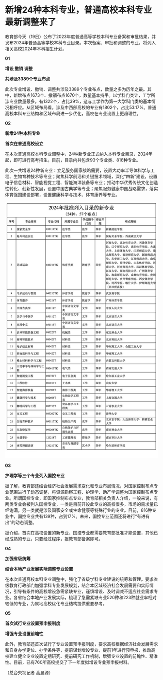 # 新增24种本科专业，普通高校本科专业最新调整来了

教育部今天（19日）公布了2023年度普通高等学校本科专业备案和审批结果，并发布2024年普通高等学校本科专业目录。本次备案、审批和调整的专业，将列入相关高校2024年本科招生计划。

**01**

**增设 撤销 调整**

**共涉及3389个专业布点**

此次专业增设、撤销、调整共涉及3389个专业布点，数量之多为历年之最。其中，新增布点1673个、撤销布点1670个，数量基本持平。以学科门类计，工学所涉专业数量最多，有1322个，占比39%，这与工学作为第一大学科门类的基本情况相呼应。从区域布局看，涉及中西部高校的专业有1802个，占比53.17%。普通高校本科专业结构和区域布局进一步优化，高校在专业设置上更趋理性。

**02**

**新增24种本科专业**

**首次在普通高校设立**

在本次普通高校本科专业调整中，24种新专业正式纳入本科专业目录，2024年起，即可进行高考招生。目前，目录内共包含93个专业类、816种专业。

此次一共增设24种新专业：立足服务国家战略需要，设置大功率半导体科学与工程、生物育种技术等专业；聚焦科学前沿和关键技术领域，深化“四新”建设，设置电子信息材料、智能视觉工程、智能海洋装备等专业；推动中华优秀传统文化创造性转化、创新性发展，设置中国古典学等专业；聚焦服务健康中国战略需求，落实体育强国建设部署，设置健康科学与技术、体育康养等专业。

![480d36a9a1de5c7d9dd096eed4f17013.jpg](https://raw.githubusercontent.com/qqhsx/qqnews_image/main/2024/03/19/新增24种本科专业，普通高校本科专业最新调整来了/480d36a9a1de5c7d9dd096eed4f17013.jpg)

**03**

**护理学等三个专业列入国控专业**

据了解，教育部还结合经济社会发展需求变化和专业布局情况，对国家控制布点专业范围进行了动态调整，将资源勘察工程、护理学、助产学调整为国家控制布点专业。所谓国控专业，即国家控制布点专业，教育部相关负责人介绍，一般来说，有两类专业会被列入国控专业，一类是目前开设此专业的高校很多，市场的需求量已经饱满，另一类就是涉及国家安全或生命健康等特殊行业的专业。目前，816种专业中，国控专业共有139种，占到17%。未来，国控专业范围还将进行“有进有出”的动态调整。

据介绍，首次在高校设置的新专业、国控专业都需要教育部批准才能设置，其他已经成熟的专业，只要经过程序，报教育部备案即可。

**04**

**加强省级统筹**

**结合本地产业发展实际调整专业设置**

在本次普通高校本科专业调整中，强化了省级学科专业建设的统筹和管理。要求省级教育行政部门加强学科专业发展规划，结合本区域经济社会发展需要和实际情况，引导有条件的高校增设急需紧缺专业，谨慎增设、及时调减不适应社会需求专业。各省结合本地产业发展实际，梳理了急需紧缺专业520种和223种就业率相对较低的专业，为属地高校优化专业结构提供重要参考。

**05**

**首次试行专业设置预申报制度**

**增强专业设置前瞻性**

此外，教育部还首次试行了专业设置预申报制度，要求高校根据经济社会发展需求和自身办学定位、办学条件等，提前谋划增设专业，提前1年进行预申报，推动高校建立健全专业设置定期研究、提前研究工作机制，增强专业设置的前瞻性、精准性。目前，已有760所高校提交了下一年度拟增设专业预申报材料。

（总台央视记者 高晨源）

